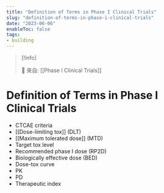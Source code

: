 ```yaml
---
title: "Definition of Terms in Phase I Clinical Trials"
slug: "definition-of-terms-in-phase-i-clinical-trials"
date: "2023-06-06"
enableToc: false
tags:
- building
---
```


> [!info]
>
> 🌱 來自: [[Phase I Clinical Trials]]

# Definition of Terms in Phase I Clinical Trials

* CTCAE criteria
* [[Dose-limiting tox]] (DLT)
* [[Maximum tolerated dose]] (MTD)
* Target tox level
* Recommended phase I dose (RP2D)
* Biologically effective dose (BED)
* Dose-tox curve
* PK
* PD
* Therapeutic index
